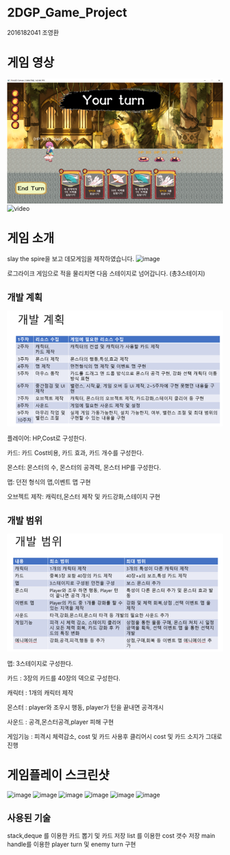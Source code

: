 # 2DGP_Game_Project
2016182041 조영환


# 게임 영상
![image](https://github.com/Eva-go/2DGP_Game_Project/blob/master/ReadMe/stage1.png?raw=true)
![video](https://github.com/Eva-go/2DGP_Game_Project/assets/55368765/8a77a7b6-e434-4f44-96a7-789a50f37d14)



# 게임 소개
slay the spire을 보고 데모게임을 제작하였습니다.
![image](https://user-images.githubusercontent.com/55368765/121574453-3d0f8d80-ca61-11eb-93a5-a66aff269943.png)

로그라이크 게임으로 적을 물리치면 다음 스테이지로 넘어갑니다. (총3스테이지)

## 개발 계획
![image](https://github.com/Eva-go/2DGP_Game_Project/blob/master/ReadMe/%EA%B0%9C%EB%B0%9C%20%EA%B3%84%ED%9A%8D.png?raw=true)

플레이어: HP,Cost로 구성한다.

카드: 카드 Cost비용, 카드 효과, 카드 개수를 구성한다.

몬스터: 몬스터의 수, 몬스터의 공격력, 몬스터 HP를 구성한다.

맵: 던전 형식의 맵,이벤트 맵 구현

오브젝트 제작: 캐릭터,몬스터 제작 및 카드강화,스테이지 구현

## 개발 범위
![image](https://github.com/Eva-go/2DGP_Game_Project/blob/master/ReadMe/%EA%B0%9C%EB%B0%9C%EB%B2%94%EC%9C%84.png?raw=true)

맵: 3스테이지로 구성한다.

카드 : 3장의 카드를 40장의 덱으로 구성한다.

캐릭터 : 1개의 캐릭터 제작

몬스터 : player와 조우시 행동, player가 턴을 끝내면 공격개시

사운드 : 공격,몬스터공격,player 피해 구현

게임기능 : 피격시 체력감소, cost 및 카드 사용후 클리어시 cost 및 카드 소지가 그대로 진행

# 게임플레이 스크린샷
![image](https://github.com/Eva-go/2DGP_Game_Project/assets/55368765/05c3f284-c950-4a24-bd96-f6713de1df70)
![image](https://github.com/Eva-go/2DGP_Game_Project/assets/55368765/8fa0f68c-6a57-4219-a405-612dffade387)
![image](https://github.com/Eva-go/2DGP_Game_Project/assets/55368765/5bb0b9e2-996e-4dab-b214-01fcf71ae6c7)
![image](https://github.com/Eva-go/2DGP_Game_Project/assets/55368765/2f526e9a-8aab-46b8-b7b8-6bdda8036fe4)
![image](https://github.com/Eva-go/2DGP_Game_Project/assets/55368765/9e44fc2c-b566-4230-9bc4-8fb70e0f3abb)
![image](https://github.com/Eva-go/2DGP_Game_Project/assets/55368765/2c1052be-2e3f-4201-a8d8-cbc784e06dcd)

## 사용된 기술
stack,deque 를 이용한 카드 뽑기 및 카드 저장
list 를 이용한 cost 갯수 저장
main handle를 이용한 player turn 및 enemy turn 구현

